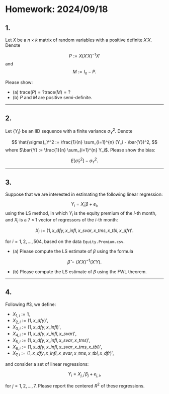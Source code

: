 # Homework: 2024/09/18

## 1. 
Let $X$ be a $n \times k$ matrix of random variables with a positive definite $X'X$. Denote

$$
P := X (X' X)^{-1} X'
$$
and 
$$
M := I_n - P.
$$

Please show:
- (a) $\text{trace}(P) = ? \text{trace}(M) = ?$
- (b) $P$ and $M$ are positive semi-definite.

---

## 2.
Let $\{ Y_i \}$ be an IID sequence with a finite variance $\sigma_Y^2$. Denote

$$
\hat{\sigma}_Y^2 := \frac{1}{n} \sum_{i=1}^{n} (Y_i - \bar{Y})^2,
$$
where $\bar{Y} := \frac{1}{n} \sum_{i=1}^{n} Y_i$. Please show the bias:

$$
E[\hat{\sigma}_Y^2] - \sigma_Y^2.
$$

---

## 3.
Suppose that we are interested in estimating the following linear regression:

$$
Y_i = X_i' \beta + e_i,
$$
using the LS method, in which $Y_i$ is the equity premium of the $i$-th month, and $X_i$ is a $7 \times 1$ vector of regressors of the $i$-th month:

$$
X_i := (1, x\_dfy, x\_infl, x\_svar, x\_tms, x\_tbl, x\_dfr)'.
$$

for $i = 1, 2, \dots, 504$, based on the data `Equity.Premium.csv`.

- (a) Please compute the LS estimate of $\beta$ using the formula

$$
\hat{\beta} = (X'X)^{-1} (X'Y).
$$

- (b) Please compute the LS estimate of $\beta$ using the FWL theorem.

---

## 4.
Following #3, we define:

- $X_{1, i} := 1$,
- $X_{2, i} := (1, x\_dfy)'$,
- $X_{3, i} := (1, x\_dfy, x\_infl)'$,
- $X_{4, i} := (1, x\_dfy, x\_infl, x\_svar)'$,
- $X_{5, i} := (1, x\_dfy, x\_infl, x\_svar, x\_tms)'$,
- $X_{6, i} := (1, x\_dfy, x\_infl, x\_svar, x\_tms, x\_tbl)'$,
- $X_{7, i} := (1, x\_dfy, x\_infl, x\_svar, x\_tms, x\_tbl, x\_dfr)'$,

and consider a set of linear regressions:

$$
Y_i = X_{j, i}' \beta_j + e_{j, i},
$$

for $j = 1, 2, \dots, 7$. Please report the centered $R^2$ of these regressions.
